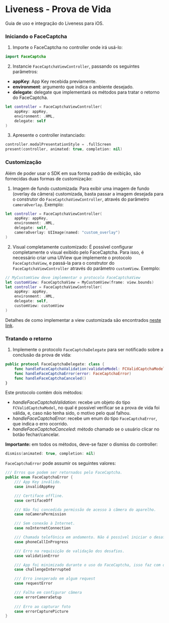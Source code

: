 # Liveness - Prova de Vida

Guia de uso e integração do Liveness para iOS.

### Iniciando o FaceCaptcha

1. Importe o FaceCaptcha no controller onde irá usá-lo:
```swift
import FaceCaptcha
```

2. Instancie `FaceCaptchaViewController`, passando os seguintes parâmetros:
- **appKey**: App Key recebida previamente.
- **environment**: argumento que indica o ambiente desejado.
- **delegate**: delegate que implementará os métodos para tratar o retorno do FaceCaptcha.
```swift
let controller = FaceCaptchaViewController(
    appKey: appKey,
    environment: .HML,
    delegate: self
)
```

3. Apresente o controller instanciado:
```swift
controller.modalPresentationStyle = .fullScreen
present(controller, animated: true, completion: nil)
```

### Customização

Além de poder usar o SDK em sua forma padrão de exibição, são fornecidas duas formas de customização:

1. Imagem de fundo customizada:
Para exibir uma imagem de fundo (overlay da câmera) customizada, basta passar a imagem desejada para o construtor do `FaceCaptchaViewController`, através do parâmetro `cameraOverlay`. Exemplo:
```swift
let controller = FaceCaptchaViewController(
    appKey: appKey,
    environment: .HML,
    delegate: self,
    cameraOverlay: UIImage(named: "custom_overlay")
)
```

2. Visual completamente customizado:
É possível configurar completamente o visual exibido pelo FaceCaptcha. Para isso, é necessário criar uma UIView que implemente o protocolo `FaceCaptchaView`, e passá-la para o construtor do `FaceCaptchaViewController` através do parâmetro `customView`. Exemplo:
```swift
// MyCustomView deve implementar o protocolo FaceCaptchaView
let customView: FaceCaptchaView = MyCustomView(frame: view.bounds)
let controller = FaceCaptchaViewController(
    appKey: appKey,
    environment: .HML,
    delegate: self,
    customView: customView
)
```
Detalhes de como implementar a view customizada são encontrados [neste link](FaceCaptcha-CustomView.md).


### Tratando o retorno

1. Implemente o protocolo `FaceCaptchaDelegate` para ser notificado sobre a conclusão da prova de vida:
```swift
public protocol FaceCaptchaDelegate: class {
    func handleFaceCaptchaValidation(validateModel: FCValidCaptchaModel)
    func handleFaceCaptchaError(error: FaceCaptchaError)
    func handleFaceCaptchaCanceled()
}
```

Este protocolo contém dois métodos:

- *handleFaceCaptchaValidation*: recebe um objeto do tipo `FCValidCaptchaModel`, no qual é possível verificar se a prova de vida foi válida, e, caso não tenha sido, o motivo pelo qual falhou.
- *handleFaceCaptchaError*: recebe um enum do tipo `FaceCaptchaError`, que indica o erro ocorrido.
- *handleFaceCaptchaCanceled*: método chamado se o usuário clicar no botão fechar/cancelar.

**Importante:** em todos os métodos, deve-se fazer o dismiss do controller:
```swift
dismiss(animated: true, completion: nil)
```

`FaceCaptchaError` pode assumir os seguintes valores:
```swift
/// Erros que podem ser retornados pelo FaceCaptcha.
public enum FaceCaptchaError {
    /// App Key inválido.
    case invalidAppKey

    /// Certiface offline.
    case certifaceOff

    /// Não foi concedida permissão de acesso à câmera do aparelho.
    case noCameraPermission

    /// Sem conexão à Internet.
    case noInternetConnection

    /// Chamada telefônica em andamento. Não é possível iniciar o desafio durante uma chamada telefônica.
    case phoneCallInProgress

    /// Erro na requisição de validação dos desafios.
    case validationError

    /// App foi minimizado durante o uso do FaceCaptcha, isso faz com que o desafio seja encerrado.
    case challengeInterrupted

    /// Erro inesperado em algum request
    case requestError

    /// Falha em configurar câmera
    case errorCameraSetup
    
    /// Erro ao capturar foto
    case errorCapturePicture
}
```

